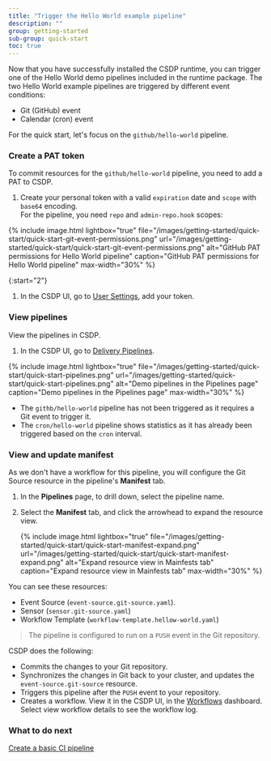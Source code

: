 ```yaml
---
title: "Trigger the Hello World example pipeline"
description: ""
group: getting-started
sub-group: quick-start
toc: true
---
```


Now that you have successfully installed the CSDP runtime, you can trigger one of the Hello World demo pipelines included in the runtime package.
The two Hello World example pipelines are triggered by different event conditions:
* Git (GitHub) event 
* Calendar (cron) event

For the quick start, let's focus on the `github/hello-world` pipeline.

### Create a PAT token
To commit resources for the `github/hello-world` pipeline, you need to add a PAT to CSDP.

1. Create your personal token with a valid `expiration` date and `scope` with `base64` encoding.  
  For the pipeline, you need `repo` and `admin-repo.hook` scopes:  
  
  {% include 
   image.html 
   lightbox="true" 
   file="/images/getting-started/quick-start/quick-start-git-event-permissions.png" 
   url="/images/getting-started/quick-start/quick-start-git-event-permissions.png" 
   alt="GitHub PAT permissions for Hello World pipeline" 
   caption="GitHub PAT permissions for Hello World pipeline"
   max-width="30%" 
   %}  

{:start="2"}
1. In the CSDP UI, go to [User Settings](https://g.codefresh.io/2.0/user-settings), add your token.

### View pipelines
View the pipelines in CSDP. 
1. In the CSDP UI, go to [Delivery Pipelines]((https://g.codefresh.io/2.0/pipelines){:target="\_blank"}). 

  {% include 
   image.html 
   lightbox="true" 
   file="/images/getting-started/quick-start/quick-start-pipelines.png" 
   url="/images/getting-started/quick-start/quick-start-pipelines.png" 
   alt="Demo pipelines in the Pipelines page" 
   caption="Demo pipelines in the Pipelines page"
   max-width="30%" 
   %}  

   * The `githb/hello-world` pipeline has not been triggered as it requires a Git event to trigger it. 
   * The `cron/hello-world` pipeline shows statistics as it has already been triggered based on the `cron` interval.  

### View and update manifest
As we don't have a workflow for this pipeline, you will configure the Git Source resource in the pipeline's **Manifest** tab.
1. In the **Pipelines** page, to drill down, select the pipeline name.
1. Select the **Manifest** tab, and click the arrowhead to expand the resource view.
  
   {% include 
   image.html 
   lightbox="true" 
   file="/images/getting-started/quick-start/quick-start-manifest-expand.png" 
   url="/images/getting-started/quick-start/quick-start-manifest-expand.png" 
   alt="Expand resource view in Mainfests tab" 
   caption="Expand resource view in Mainfests tab"
   max-width="30%" 
   %} 
  
  You can see these resources:    

  * Event Source (`event-source.git-source.yaml`).
  * Sensor (`sensor.git-source.yaml`)
  * Workflow Template (`workflow-template.hellow-world.yaml`)  


  > The pipeline is configured to run on a `PUSH` event in the Git repository.


CSDP does the following:
* Commits the changes to your Git repository.
* Synchronizes the changes in Git back to your cluster, and updates the `event-source.git-source` resource.
* Triggers this pipeline after the `PUSH` event to your repository.
* Creates a workflow. View it in the CSDP UI, in the [Workflows]((https://g.codefresh.io/2.0/workflows){:target="\_blank"}) dashboard.  
  Select view workflow details to see the workflow log. 

### What to do next
[Create a basic CI pipeline]({{site.baseurl}}/docs/getting-started/quick-start/create-ci-pipeline)
